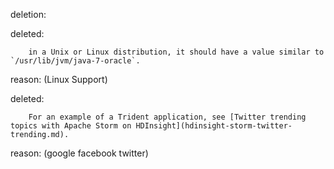 deletion:

deleted:

		in a Unix or Linux distribution, it should have a value similar to `/usr/lib/jvm/java-7-oracle`.

reason: (Linux Support)

deleted:

		For an example of a Trident application, see [Twitter trending topics with Apache Storm on HDInsight](hdinsight-storm-twitter-trending.md).

reason: (google facebook twitter)

